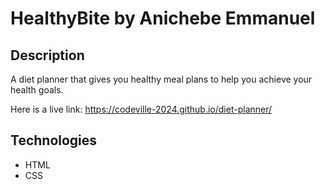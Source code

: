 # HealthyBite by Anichebe Emmanuel

## Description

A diet planner that gives you healthy meal plans to help you achieve your health goals.

Here is a live link: https://codeville-2024.github.io/diet-planner/

## Technologies
* HTML
* CSS

